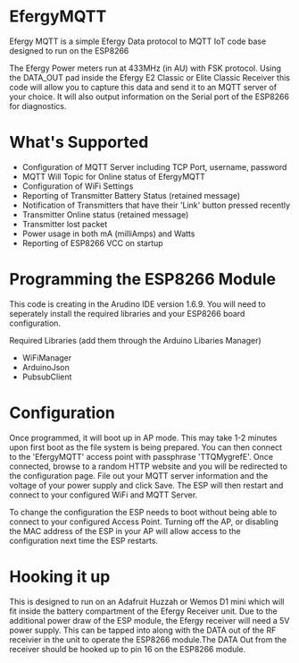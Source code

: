 # EfergyMQTT
Efergy MQTT is a simple Efergy Data protocol to MQTT IoT code base designed to run on the ESP8266

The Efergy Power meters run at 433MHz (in AU) with FSK protocol. Using the DATA_OUT pad inside the Efergy E2 Classic or Elite Classic Receiver this code will allow you to capture this data and send it to an MQTT server of your choice. It will also output information on the Serial port of the ESP8266 for diagnostics.


# What's Supported
* Configuration of MQTT Server including TCP Port, username, password
* MQTT Will Topic for Online status of EfergyMQTT
* Configuration of WiFi Settings
* Reporting of Transmitter Battery Status (retained message)
* Notification of Transmitters that have their 'Link' button pressed recently
* Transmitter Online status (retained message)
* Transmitter lost packet
* Power usage in both mA (milliAmps) and Watts
* Reporting of ESP8266 VCC on startup


# Programming the ESP8266 Module
This code is creating in the Arudino IDE version 1.6.9. You will need to seperately install the required libraries and your ESP8266 board configuration.

Required Libraries (add them through the Arduino Libaries Manager)
* WiFiManager
* ArduinoJson
* PubsubClient


# Configuration
Once programmed, it will boot up in AP mode. This may take 1-2 minutes upon first boot as the file system is being prepared. You can then connect to the 'EfergyMQTT' access point with passphrase 'TTQMygrefE'. Once connected, browse to a random HTTP website and you will be redirected to the configuration page. File out your MQTT server information and the voltage of your power supply and click Save. The ESP will then restart and connect to your configured WiFi and MQTT Server.

To change the configuration the ESP needs to boot without being able to connect to your configured Access Point. Turning off the AP, or disabling the MAC address of the ESP in your AP will allow access to the configuration next time the ESP restarts.


# Hooking it up
This is designed to run on an Adafruit Huzzah or Wemos D1 mini which will fit inside the battery compartment of the Efergy Receiver unit. Due to the additional power draw of the ESP module, the Efergy receiver will need a 5V power supply. This can be tapped into along with the DATA out of the RF receivier in the unit to operate the ESP8266 module.The DATA Out from the receiver should be hooked up to pin 16 on the ESP8266 module.
